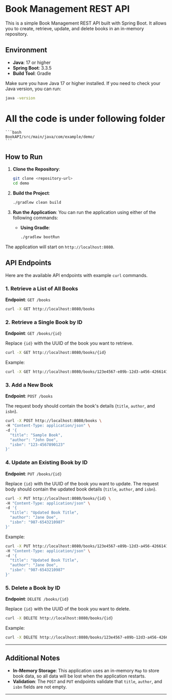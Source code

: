 # Book Management REST API

This is a simple Book Management REST API built with Spring Boot. It allows you to create, retrieve, update, and delete books in an in-memory repository.

## Environment

- **Java**: 17 or higher
- **Spring Boot**: 3.3.5
- **Build Tool**: Gradle

Make sure you have Java 17 or higher installed. If you need to check your Java version, you can run:

```bash
java -version
```
# All the code is under following folder
    ```bash
    BookAPI/src/main/java/com/example/demo/
    ```

## How to Run

1. **Clone the Repository**:
   ```bash
   git clone <repository-url>
   cd demo
   ```

2. **Build the Project**:
   ```bash
   ./gradlew clean build
   ```

3. **Run the Application**:
   You can run the application using either of the following commands:

   - **Using Gradle**:
     ```bash
     ./gradlew bootRun
     ```

The application will start on `http://localhost:8080`.

## API Endpoints

Here are the available API endpoints with example `curl` commands.

### 1. Retrieve a List of All Books

**Endpoint**: `GET /books`

```bash
curl -X GET http://localhost:8080/books
```

### 2. Retrieve a Single Book by ID

**Endpoint**: `GET /books/{id}`

Replace `{id}` with the UUID of the book you want to retrieve.

```bash
curl -X GET http://localhost:8080/books/{id}
```

Example:
```bash
curl -X GET http://localhost:8080/books/123e4567-e89b-12d3-a456-426614174000
```

### 3. Add a New Book

**Endpoint**: `POST /books`

The request body should contain the book's details (`title`, `author`, and `isbn`).

```bash
curl -X POST http://localhost:8080/books \
-H "Content-Type: application/json" \
-d '{
  "title": "Sample Book",
  "author": "John Doe",
  "isbn": "123-4567890123"
}'
```

### 4. Update an Existing Book by ID

**Endpoint**: `PUT /books/{id}`

Replace `{id}` with the UUID of the book you want to update. The request body should contain the updated book details (`title`, `author`, and `isbn`).

```bash
curl -X PUT http://localhost:8080/books/{id} \
-H "Content-Type: application/json" \
-d '{
  "title": "Updated Book Title",
  "author": "Jane Doe",
  "isbn": "987-6543210987"
}'
```

Example:
```bash
curl -X PUT http://localhost:8080/books/123e4567-e89b-12d3-a456-426614174000 \
-H "Content-Type: application/json" \
-d '{
  "title": "Updated Book Title",
  "author": "Jane Doe",
  "isbn": "987-6543210987"
}'
```

### 5. Delete a Book by ID

**Endpoint**: `DELETE /books/{id}`

Replace `{id}` with the UUID of the book you want to delete.

```bash
curl -X DELETE http://localhost:8080/books/{id}
```

Example:
```bash
curl -X DELETE http://localhost:8080/books/123e4567-e89b-12d3-a456-426614174000
```

---

## Additional Notes

- **In-Memory Storage**: This application uses an in-memory `Map` to store book data, so all data will be lost when the application restarts.
- **Validation**: The `POST` and `PUT` endpoints validate that `title`, `author`, and `isbn` fields are not empty.

---
